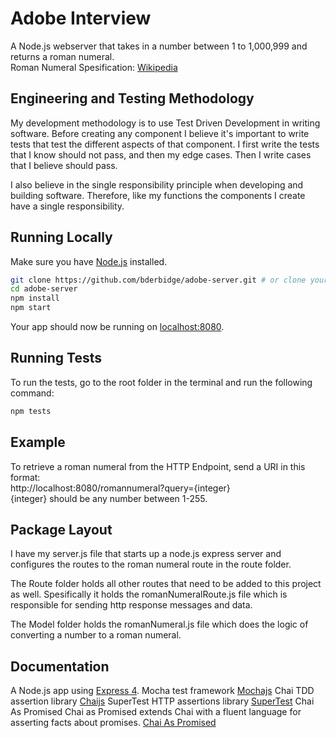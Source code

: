 # Adobe Interview

A Node.js webserver that takes in a number between 1 to 1,000,999 and returns a roman numeral.  <br>
Roman Numeral Spesification: [Wikipedia](https://en.wikipedia.org/wiki/Roman_numerals)

## Engineering and Testing Methodology

My development methodology is to use Test Driven Development in writing software.
Before creating any component I believe it's important to write tests that 
test the different aspects of that component. I first write the tests that I know 
should not pass, and then my edge cases. Then I write cases that I believe should
pass. 

I also believe in the single responsibility principle when developing and building software.
Therefore, like my functions the components I create have a single responsibility.

## Running Locally

Make sure you have [Node.js](http://nodejs.org/) installed.
```sh
git clone https://github.com/bderbidge/adobe-server.git # or clone your own fork
cd adobe-server
npm install
npm start
```

Your app should now be running on [localhost:8080](http://localhost:8080/).

## Running Tests

To run the tests, go to the root folder in the terminal and run the following command:
```sh
npm tests
``` 

## Example

To retrieve a roman numeral from the HTTP Endpoint, send a URI in this format: <br>
http://localhost:8080/romannumeral?query={integer} <br>
{integer} should be any number between 1-255.

## Package Layout

I have my server.js file that starts up a node.js express server and  configures the routes to the roman numeral route in the route folder.

The Route folder holds all other routes that need to be added to this project as well. Spesifically it holds the romanNumeralRoute.js file which is responsible for sending http response messages and data.

The Model folder holds the romanNumeral.js file which does the logic of converting a number to a roman numeral.

## Documentation

A Node.js app using [Express 4](http://expressjs.com/).
Mocha test framework [Mochajs](https://mochajs.org/)
Chai TDD assertion library [Chaijs](https://www.chaijs.com/)
SuperTest HTTP assertions library [SuperTest](https://www.npmjs.com/package/supertest)
Chai As Promised Chai as Promised extends Chai with a fluent language for asserting facts about promises. [Chai As Promised](https://www.npmjs.com/package/chai-as-promised)
